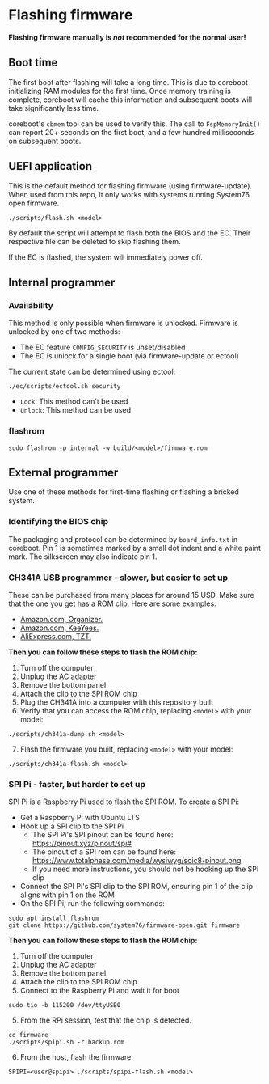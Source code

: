 # Flashing firmware

**Flashing firmware manually is *not* recommended for the normal user!**

## Boot time

The first boot after flashing will take a long time. This is due to coreboot
initializing RAM modules for the first time. Once memory training is complete,
coreboot will cache this information and subsequent boots will take
significantly less time.

coreboot's `cbmem` tool can be used to verify this. The call to
`FspMemoryInit()` can report 20+ seconds on the first boot, and a few hundred
milliseconds on subsequent boots.

## UEFI application

This is the default method for flashing firmware (using firmware-update). When
used from this repo, it only works with systems running System76 open firmware.

```
./scripts/flash.sh <model>
```

By default the script will attempt to flash both the BIOS and the EC. Their
respective file can be deleted to skip flashing them.

If the EC is flashed, the system will immediately power off.

## Internal programmer

### Availability

This method is only possible when firmware is unlocked. Firmware is unlocked by
one of two methods:

- The EC feature `CONFIG_SECURITY` is unset/disabled
- The EC is unlock for a single boot (via firmware-update or ectool)

The current state can be determined using ectool:

```
./ec/scripts/ectool.sh security
```

- `Lock`: This method can't be used
- `Unlock`: This method can be used

### flashrom

```
sudo flashrom -p internal -w build/<model>/firmware.rom
```

## External programmer

Use one of these methods for first-time flashing or flashing a bricked system.

### Identifying the BIOS chip

The packaging and protocol can be determined by `board_info.txt` in coreboot.
Pin 1 is sometimes marked by a small dot indent and a white paint mark. The
silkscreen may also indicate pin 1.

### CH341A USB programmer - slower, but easier to set up

These can be purchased from many places for around 15 USD. Make sure that the
one you get has a ROM clip. Here are some examples:

- [Amazon.com, Organizer.](https://www.amazon.com/Organizer-Socket-Adpter-Programmer-CH341A/dp/B07R5LPTYM)
- [Amazon.com, KeeYees.](https://www.amazon.com/KeeYees-SOIC8-EEPROM-CH341A-Programmer/dp/B07SHSL9X9) 
- [AliExpress.com, TZT.](https://aliexpress.com/item/32725360255.html)

**Then you can follow these steps to flash the ROM chip:**

1. Turn off the computer
2. Unplug the AC adapter
3. Remove the bottom panel
4. Attach the clip to the SPI ROM chip
5. Plug the CH341A into a computer with this repository built
6. Verify that you can access the ROM chip, replacing `<model>` with your model:
```
./scripts/ch341a-dump.sh <model>
```
7. Flash the firmware you built, replacing `<model>` with your model:
```
./scripts/ch341a-flash.sh <model>
```

### SPI Pi - faster, but harder to set up

SPI Pi is a Raspberry Pi used to flash the SPI ROM. To create a SPI Pi:

- Get a Raspberry Pi with Ubuntu LTS
- Hook up a SPI clip to the SPI Pi
  - The SPI Pi's SPI pinout can be found here: https://pinout.xyz/pinout/spi#
  - The pinout of a SPI rom can be found here: https://www.totalphase.com/media/wysiwyg/soic8-pinout.png
  - If you need more instructions, you should not be hooking up the SPI clip
- Connect the SPI Pi's SPI clip to the SPI ROM, ensuring pin 1 of the clip aligns with pin 1 on the ROM
- On the SPI Pi, run the following commands:

```
sudo apt install flashrom
git clone https://github.com/system76/firmware-open.git firmware
```

**Then you can follow these steps to flash the ROM chip:**

1. Turn off the computer
2. Unplug the AC adapter
3. Remove the bottom panel
4. Attach the clip to the SPI ROM chip
5. Connect to the Raspberry Pi and wait it for boot
```
sudo tio -b 115200 /dev/ttyUSB0
```
5. From the RPi session, test that the chip is detected.
```
cd firmware
./scripts/spipi.sh -r backup.rom
```
6. From the host, flash the firmware
```
SPIPI=<user@spipi> ./scripts/spipi-flash.sh <model>
```
